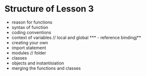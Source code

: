 # Structure of Lesson 3

* reason for functions
* syntax of function
* coding conventions
* context of variables // local and global
*** - reference bindingj**
* creating your own
* import statement
* modules // folder
* classes
* objects and instantisiation
* merging the functions and classes
